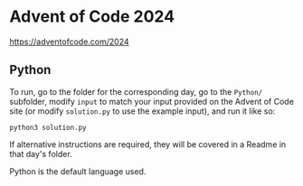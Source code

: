 # Advent of Code 2024

<https://adventofcode.com/2024>


## Python

To run, go to the folder for the corresponding day,
go to the `Python/` subfolder,
modify `input` to match your input provided on the
Advent of Code site (or modify `solution.py` to use
the example input), and run it like so:

```
python3 solution.py
```

If alternative instructions are required, they will be
covered in a Readme in that day's folder.

Python is the default language used.


